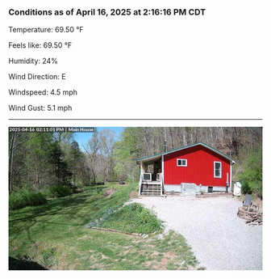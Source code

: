 ### Conditions as of April 16, 2025 at 2:16:16 PM CDT 

Temperature: 69.50 &deg;F

Feels like: 69.50 &deg;F

Humidity: 24%

Wind Direction: E

Windspeed: 4.5 mph

Wind Gust: 5.1 mph

---

<img src="./images/latest.jpeg"/>

